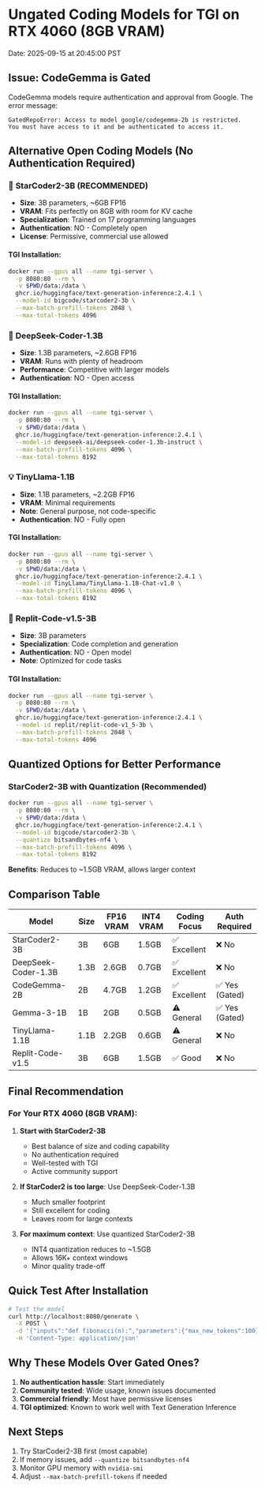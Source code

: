 # Ungated Coding Models for TGI on RTX 4060 (8GB VRAM)

Date: 2025-09-15 at 20:45:00 PST

## Issue: CodeGemma is Gated
CodeGemma models require authentication and approval from Google. The error message:
```
GatedRepoError: Access to model google/codegemma-2b is restricted.
You must have access to it and be authenticated to access it.
```

## Alternative Open Coding Models (No Authentication Required)

### 🌟 **StarCoder2-3B** (RECOMMENDED)
- **Size**: 3B parameters, ~6GB FP16
- **VRAM**: Fits perfectly on 8GB with room for KV cache
- **Specialization**: Trained on 17 programming languages
- **Authentication**: NO - Completely open
- **License**: Permissive, commercial use allowed

#### TGI Installation:
```bash
docker run --gpus all --name tgi-server \
  -p 8080:80 --rm \
  -v $PWD/data:/data \
  ghcr.io/huggingface/text-generation-inference:2.4.1 \
  --model-id bigcode/starcoder2-3b \
  --max-batch-prefill-tokens 2048 \
  --max-total-tokens 4096
```

### 🚀 **DeepSeek-Coder-1.3B**
- **Size**: 1.3B parameters, ~2.6GB FP16
- **VRAM**: Runs with plenty of headroom
- **Performance**: Competitive with larger models
- **Authentication**: NO - Open access

#### TGI Installation:
```bash
docker run --gpus all --name tgi-server \
  -p 8080:80 --rm \
  -v $PWD/data:/data \
  ghcr.io/huggingface/text-generation-inference:2.4.1 \
  --model-id deepseek-ai/deepseek-coder-1.3b-instruct \
  --max-batch-prefill-tokens 4096 \
  --max-total-tokens 8192
```

### 💡 **TinyLlama-1.1B**
- **Size**: 1.1B parameters, ~2.2GB FP16
- **VRAM**: Minimal requirements
- **Note**: General purpose, not code-specific
- **Authentication**: NO - Fully open

#### TGI Installation:
```bash
docker run --gpus all --name tgi-server \
  -p 8080:80 --rm \
  -v $PWD/data:/data \
  ghcr.io/huggingface/text-generation-inference:2.4.1 \
  --model-id TinyLlama/TinyLlama-1.1B-Chat-v1.0 \
  --max-batch-prefill-tokens 4096 \
  --max-total-tokens 8192
```

### 🔧 **Replit-Code-v1.5-3B**
- **Size**: 3B parameters
- **Specialization**: Code completion and generation
- **Authentication**: NO - Open model
- **Note**: Optimized for code tasks

#### TGI Installation:
```bash
docker run --gpus all --name tgi-server \
  -p 8080:80 --rm \
  -v $PWD/data:/data \
  ghcr.io/huggingface/text-generation-inference:2.4.1 \
  --model-id replit/replit-code-v1_5-3b \
  --max-batch-prefill-tokens 2048 \
  --max-total-tokens 4096
```

## Quantized Options for Better Performance

### StarCoder2-3B with Quantization (Recommended)
```bash
docker run --gpus all --name tgi-server \
  -p 8080:80 --rm \
  -v $PWD/data:/data \
  ghcr.io/huggingface/text-generation-inference:2.4.1 \
  --model-id bigcode/starcoder2-3b \
  --quantize bitsandbytes-nf4 \
  --max-batch-prefill-tokens 4096 \
  --max-total-tokens 8192
```
**Benefits**: Reduces to ~1.5GB VRAM, allows larger context

## Comparison Table

| Model | Size | FP16 VRAM | INT4 VRAM | Coding Focus | Auth Required |
|-------|------|-----------|-----------|--------------|---------------|
| StarCoder2-3B | 3B | 6GB | 1.5GB | ✅ Excellent | ❌ No |
| DeepSeek-Coder-1.3B | 1.3B | 2.6GB | 0.7GB | ✅ Excellent | ❌ No |
| CodeGemma-2B | 2B | 4.7GB | 1.2GB | ✅ Excellent | ✅ Yes (Gated) |
| Gemma-3-1B | 1B | 2GB | 0.5GB | ⚠️ General | ✅ Yes (Gated) |
| TinyLlama-1.1B | 1.1B | 2.2GB | 0.6GB | ⚠️ General | ❌ No |
| Replit-Code-v1.5 | 3B | 6GB | 1.5GB | ✅ Good | ❌ No |

## Final Recommendation

### For Your RTX 4060 (8GB VRAM):

1. **Start with StarCoder2-3B**
   - Best balance of size and coding capability
   - No authentication required
   - Well-tested with TGI
   - Active community support

2. **If StarCoder2 is too large**: Use DeepSeek-Coder-1.3B
   - Much smaller footprint
   - Still excellent for coding
   - Leaves room for large contexts

3. **For maximum context**: Use quantized StarCoder2-3B
   - INT4 quantization reduces to ~1.5GB
   - Allows 16K+ context windows
   - Minor quality trade-off

## Quick Test After Installation

```bash
# Test the model
curl http://localhost:8080/generate \
  -X POST \
  -d '{"inputs":"def fibonacci(n):","parameters":{"max_new_tokens":100}}' \
  -H 'Content-Type: application/json'
```

## Why These Models Over Gated Ones?

1. **No authentication hassle**: Start immediately
2. **Community tested**: Wide usage, known issues documented
3. **Commercial friendly**: Most have permissive licenses
4. **TGI optimized**: Known to work well with Text Generation Inference

## Next Steps

1. Try StarCoder2-3B first (most capable)
2. If memory issues, add `--quantize bitsandbytes-nf4`
3. Monitor GPU memory with `nvidia-smi`
4. Adjust `--max-batch-prefill-tokens` if needed